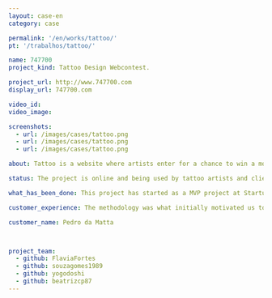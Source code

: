 ```yaml
---
layout: case-en
category: case

permalink: '/en/works/tattoo/'
pt: '/trabalhos/tattoo/'

name: 747700
project_kind: Tattoo Design Webcontest.

project_url: http://www.747700.com
display_url: 747700.com

video_id:
video_image:

screenshots:
  - url: /images/cases/tattoo.png
  - url: /images/cases/tattoo.png
  - url: /images/cases/tattoo.png

about: Tattoo is a website where artists enter for a chance to win a money prize by send tattoo design proposals. The costumer publish the contest, interact with the artists and in the end of the process, choose the winner and download the design to take to a tattoo studio.

status: The project is online and being used by tattoo artists and clients.

what_has_been_done: This project has started as a MVP project at Startup:DEV, and then continued development on HE:Help. It's a good example of someone who launched his idea and chose to continue with us.

customer_experience: The methodology was what initially motivated us to develop our MVP with Helabs. They bring a competitive advantage and are committed to becoming the "thinking heads" of your project.

customer_name: Pedro da Matta



project_team:
  - github: FlaviaFortes
  - github: souzagomes1989
  - github: yogodoshi
  - github: beatrizcp87
---
```

